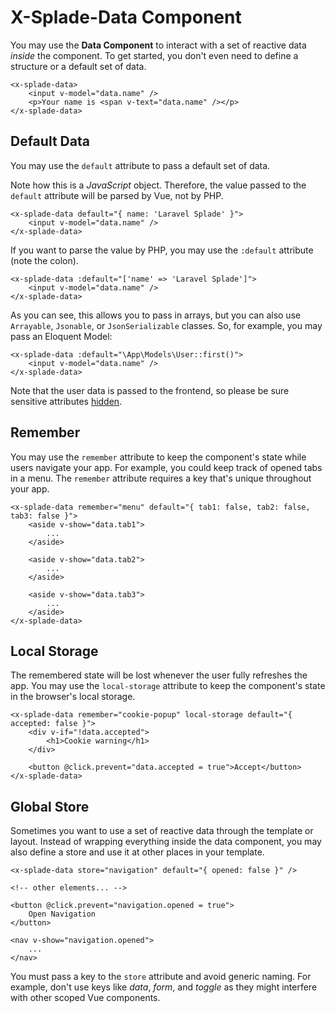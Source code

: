 # X-Splade-Data Component

You may use the **Data Component** to interact with a set of reactive data *inside* the component. To get started, you don't even need to define a structure or a default set of data.

```blade
<x-splade-data>
    <input v-model="data.name" />
    <p>Your name is <span v-text="data.name" /></p>
</x-splade-data>
```

## Default Data

You may use the `default` attribute to pass a default set of data.

Note how this is a *JavaScript* object. Therefore, the value passed to the `default` attribute will be parsed by Vue, not by PHP.

```blade
<x-splade-data default="{ name: 'Laravel Splade' }">
    <input v-model="data.name" />
</x-splade-data>
```

If you want to parse the value by PHP, you may use the `:default` attribute (note the colon).

```blade
<x-splade-data :default="['name' => 'Laravel Splade']">
    <input v-model="data.name" />
</x-splade-data>
```

As you can see, this allows you to pass in arrays, but you can also use `Arrayable`, `Jsonable`, or `JsonSerializable` classes. So, for example, you may pass an Eloquent Model:

```blade
<x-splade-data :default="\App\Models\User::first()">
    <input v-model="data.name" />
</x-splade-data>
```

Note that the user data is passed to the frontend, so please be sure sensitive attributes [hidden](https://laravel.com/docs/9.x/eloquent-serialization#hiding-attributes-from-json).

## Remember

You may use the `remember` attribute to keep the component's state while users navigate your app. For example, you could keep track of opened tabs in a menu. The `remember` attribute requires a key that's unique throughout your app.

```blade
<x-splade-data remember="menu" default="{ tab1: false, tab2: false, tab3: false }">
    <aside v-show="data.tab1">
        ...
    </aside>

    <aside v-show="data.tab2">
        ...
    </aside>

    <aside v-show="data.tab3">
        ...
    </aside>
</x-splade-data>
```

## Local Storage

The remembered state will be lost whenever the user fully refreshes the app. You may use the `local-storage` attribute to keep the component's state in the browser's local storage.

```blade
<x-splade-data remember="cookie-popup" local-storage default="{ accepted: false }">
    <div v-if="!data.accepted">
        <h1>Cookie warning</h1>
    </div>

    <button @click.prevent="data.accepted = true">Accept</button>
</x-splade-data>
```

## Global Store

Sometimes you want to use a set of reactive data through the template or layout. Instead of wrapping everything inside the data component, you may also define a store and use it at other places in your template.

```blade
<x-splade-data store="navigation" default="{ opened: false }" />

<!-- other elements... -->

<button @click.prevent="navigation.opened = true">
    Open Navigation
</button>

<nav v-show="navigation.opened">
    ...
</nav>
```

You must pass a key to the `store` attribute and avoid generic naming. For example, don't use keys like *data*, *form*, and *toggle* as they might interfere with other scoped Vue components.